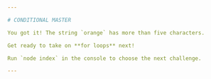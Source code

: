 ```yaml
---

# CONDITIONAL MASTER

You got it! The string `orange` has more than five characters.

Get ready to take on **for loops** next!

Run `node index` in the console to choose the next challenge.

---
```

